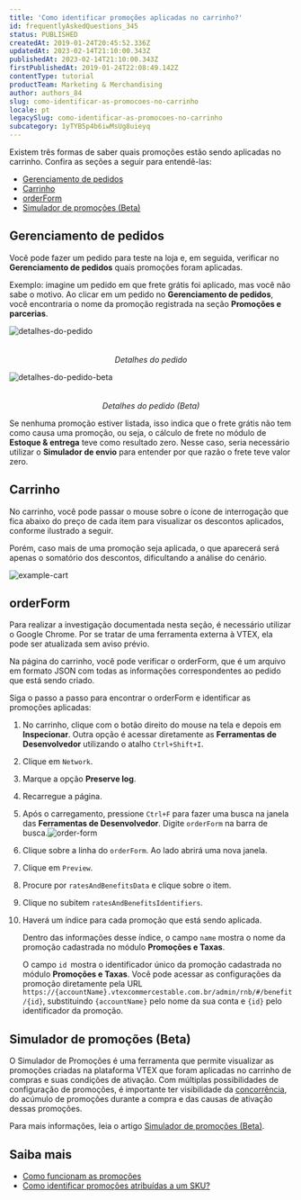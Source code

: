 ```yaml
---
title: 'Como identificar promoções aplicadas no carrinho?'
id: frequentlyAskedQuestions_345
status: PUBLISHED
createdAt: 2019-01-24T20:45:52.336Z
updatedAt: 2023-02-14T21:10:00.343Z
publishedAt: 2023-02-14T21:10:00.343Z
firstPublishedAt: 2019-01-24T22:08:49.142Z
contentType: tutorial
productTeam: Marketing & Merchandising
author: authors_84
slug: como-identificar-as-promocoes-no-carrinho
locale: pt
legacySlug: como-identificar-as-promocoes-no-carrinho
subcategory: 1yTYB5p4b6iwMsUg8uieyq
---
```


Existem três formas de saber quais promoções estão sendo aplicadas no carrinho. Confira as seções a seguir para entendê-las:

* [Gerenciamento de pedidos](#gerenciamento-de-pedidos)
* [Carrinho](#carrinho)
* [orderForm](#orderform)
* [Simulador de promoções (Beta)](#simulador-de-promocoes-beta)

## Gerenciamento de pedidos

Você pode fazer um pedido para teste na loja e, em seguida, verificar no **Gerenciamento de pedidos** quais promoções foram aplicadas.

Exemplo: imagine um pedido em que frete grátis foi aplicado, mas você não sabe o motivo. Ao clicar em um pedido no **Gerenciamento de pedidos**, você encontraria o nome da promoção registrada na seção **Promoções e parcerias**.

<img class="db center mv9 shadow-4 pointer" src="https://images.ctfassets.net/alneenqid6w5/1LpXT5YXqbsjb02eAQUsfg/9b4ede20a2b910d2a4c2b117a4e0b7ec/detalhes-oms-pt__1_.png" alt="detalhes-do-pedido" style="margin-bottom: 20px;"> <figcaption align = "center"><em>Detalhes do pedido</em></figcaption></figure>

<img class="db center mv9 shadow-4 pointer" src="https://images.ctfassets.net/alneenqid6w5/2mriJhUbQbqrrUSbp7tjaC/b9de1a7d07c48b49026ec6d3adba4d20/detalhes-neworders-pt__1_.png" alt="detalhes-do-pedido-beta" style="margin-bottom: 20px;"> <figcaption align = "center"><em>Detalhes do pedido (Beta)</em></figcaption></figure>

Se nenhuma promoção estiver listada, isso indica que o frete grátis não tem como causa uma promoção, ou seja, o cálculo de frete no módulo de **Estoque & entrega** teve como resultado zero. Nesse caso, seria necessário utilizar o **Simulador de envio** para entender por que razão o frete teve valor zero.

## Carrinho

No carrinho, você pode passar o mouse sobre o ícone de interrogação que fica abaixo do preço de cada item para visualizar os descontos aplicados, conforme ilustrado a seguir.

Porém, caso mais de uma promoção seja aplicada, o que aparecerá será apenas o somatório dos descontos, dificultando a análise do cenário.

![example-cart](//images.ctfassets.net/alneenqid6w5/4OuONCFldxuXYgevJ8wU81/58e4571f3ce7b0af86ecf17885799258/image6.png)

## orderForm

<div class = "alert alert-warning">
  <p>Para realizar a investigação documentada nesta seção, é necessário utilizar o Google Chrome. Por se tratar de uma ferramenta externa à VTEX, ela pode ser atualizada sem aviso prévio.</p>
</div>

Na página do carrinho, você pode verificar o orderForm, que é um arquivo em formato JSON com todas as informações correspondentes ao pedido que está sendo criado.

Siga o passo a passo para encontrar o orderForm e identificar as promoções aplicadas:

1. No carrinho, clique com o botão direito do mouse na tela e depois em **Inspecionar**. Outra opção é acessar diretamente as **Ferramentas de Desenvolvedor** utilizando o atalho `Ctrl+Shift+I`.
2. Clique em `Network`.
3. Marque a opção **Preserve log**.
4. Recarregue a página.
5. Após o carregamento, pressione `Ctrl+F` para fazer uma busca na janela das **Ferramentas de Desenvolvedor**. Digite `orderForm` na barra de busca.![order-form](//images.contentful.com/alneenqid6w5/jtqrcUjDAAqoMUGiYM4qE/94803953c1577a7954ba09f163738e0e/order-form.png)
6. Clique sobre a linha do `orderForm`. Ao lado abrirá uma nova janela.
7. Clique em `Preview`.
8. Procure por `ratesAndBenefitsData` e clique sobre o item.
9. Clique no subitem `ratesAndBenefitsIdentifiers`.
10. Haverá um índice para cada promoção que está sendo aplicada.

    Dentro das informações desse índice, o campo `name` mostra o nome da promoção cadastrada no módulo **Promoções e Taxas**.

    O campo `id `mostra o identificador único da promoção cadastrada no módulo  **Promoções e Taxas**. Você pode acessar as configurações da promoção diretamente pela URL `https://{accountName}.vtexcommercestable.com.br/admin/rnb/#/benefit/{id}`, substituindo `{accountName}` pelo nome da sua conta e `{id}` pelo identificador da promoção.

## Simulador de promoções (Beta)

O Simulador de Promoções é uma ferramenta que permite visualizar as promoções criadas na plataforma VTEX que foram aplicadas no carrinho de compras e suas condições de ativação. Com múltiplas possibilidades de configuração de promoções, é importante ter visibilidade da [concorrência](https://help.vtex.com/pt/tutorial/entendendo-a-concorrencia-de-promocoes--tutorials_2270), do acúmulo de promoções durante a compra e das causas de ativação dessas promoções.

Para mais informações, leia o artigo [Simulador de promoções (Beta)](https://help.vtex.com/pt/tutorial/simulador-de-promocoes-beta--4zc8SNqjqeIJ0ZRMhjlnvy).

## Saiba mais

* [Como funcionam as promoções](https://help.vtex.com/pt/tracks/promocoes--6asfF1vFYiZgTQtOzwJchR/2a2D0K85Ahvs4hLnL3Ag7N)
* [Como identificar promoções atribuídas a um SKU?](https://help.vtex.com/pt/tutorial/como-identificar-promocoes-atribuidas-a-um-sku--frequentlyAskedQuestions_4813)
